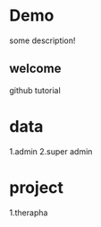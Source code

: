 # Demo

some description!

## welcome

github tutorial

# data
1.admin
2.super admin

# project
1.therapha

